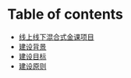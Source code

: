 # Table of contents

* [线上线下混合式金课项目](README.md)
* [建设背景](jian-she-bei-jing.md)
* [建设目标](jian-she-mu-biao.md)
* [建设原则](jian-she-yuan-ze.md)

